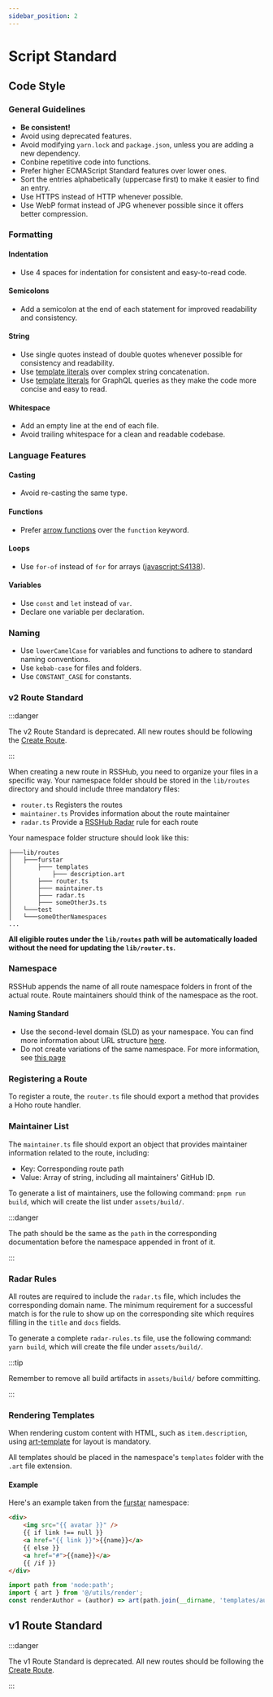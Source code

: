 ```yaml
---
sidebar_position: 2
---
```


# Script Standard

## Code Style

### General Guidelines

-   **Be consistent!**
-   Avoid using deprecated features.
-   Avoid modifying `yarn.lock` and `package.json`, unless you are adding a new dependency.
-   Conbine repetitive code into functions.
-   Prefer higher ECMAScript Standard features over lower ones.
-   Sort the entries alphabetically (uppercase first) to make it easier to find an entry.
-   Use HTTPS instead of HTTP whenever possible.
-   Use WebP format instead of JPG whenever possible since it offers better compression.

### Formatting

#### Indentation

-   Use 4 spaces for indentation for consistent and easy-to-read code.

#### Semicolons

-   Add a semicolon at the end of each statement for improved readability and consistency.

#### String

-   Use single quotes instead of double quotes whenever possible for consistency and readability.
-   Use [template literals](https://developer.mozilla.org/docs/Web/JavaScript/Reference/Template_literals) over complex string concatenation.
-   Use [template literals](https://developer.mozilla.org/docs/Web/JavaScript/Reference/Template_literals) for GraphQL queries as they make the code more concise and easy to read.

#### Whitespace

-   Add an empty line at the end of each file.
-   Avoid trailing whitespace for a clean and readable codebase.

### Language Features

#### Casting

-   Avoid re-casting the same type.

#### Functions

-   Prefer [arrow functions](https://developer.mozilla.org/docs/Web/JavaScript/Reference/Functions/Arrow_functions) over the `function` keyword.

#### Loops

-   Use `for-of` instead of `for` for arrays ([javascript:S4138](https://rules.sonarsource.com/javascript/RSPEC-4138)).

#### Variables

-   Use `const` and `let` instead of `var`.
-   Declare one variable per declaration.

### Naming

-   Use `lowerCamelCase` for variables and functions to adhere to standard naming conventions.
-   Use `kebab-case` for files and folders.
-   Use `CONSTANT_CASE` for constants.

### v2 Route Standard

:::danger

The v2 Route Standard is deprecated. All new routes should be following the [Create Route](/joinus/new-rss/start-code).

:::

When creating a new route in RSSHub, you need to organize your files in a specific way. Your namespace folder should be stored in the `lib/routes` directory and should include three mandatory files:

-   `router.ts` Registers the routes
-   `maintainer.ts` Provides information about the route maintainer
-   `radar.ts` Provide a [RSSHub Radar](https://github.com/DIYgod/RSSHub-Radar) rule for each route

Your namespace folder structure should look like this:

```
├───lib/routes
│   ├───furstar
│       ├─── templates
│           ├─── description.art
│       ├─── router.ts
│       ├─── maintainer.ts
│       ├─── radar.ts
│       ├─── someOtherJs.ts
│   └───test
│   └───someOtherNamespaces
...
```

**All eligible routes under the `lib/routes` path will be automatically loaded without the need for updating the `lib/router.ts`.**

### Namespace

RSSHub appends the name of all route namespace folders in front of the actual route. Route maintainers should think of the namespace as the root.

#### Naming Standard

-   Use the second-level domain (SLD) as your namespace. You can find more information about URL structure [here](/joinus/new-radar#top-level-object-key).
-   Do not create variations of the same namespace. For more information, see [this page](/joinus/new-rss/before-start#create-a-namespace)

### Registering a Route

To register a route, the `router.ts` file should export a method that provides a  Hoho route handler.

### Maintainer List

The `maintainer.ts` file should export an object that provides maintainer information related to the route, including:

-   Key: Corresponding route path
-   Value: Array of string, including all maintainers' GitHub ID.

To generate a list of maintainers, use the following command: `pnpm run build`, which will create the list under `assets/build/`.

:::danger

The path should be the same as the `path` in the corresponding documentation before the namespace appended in front of it.

:::

### Radar Rules

All routes are required to include the `radar.ts` file, which includes the corresponding domain name. The minimum requirement for a successful match is for the rule to show up on the corresponding site which requires filling in the `title` and `docs` fields.

To generate a complete `radar-rules.ts` file, use the following command: `yarn build`, which will create the file under `assets/build/`.

:::tip

Remember to remove all build artifacts in `assets/build/` before committing.

:::

### Rendering Templates

When rendering custom content with HTML, such as `item.description`, using [art-template](https://aui.github.io/art-template/) for layout is mandatory.

All templates should be placed in the namespace's `templates` folder with the `.art` file extension.

#### Example

Here's an example taken from the [furstar](https://github.com/DIYgod/RSSHub/blob/master/lib/routes/furstar) namespace:

```html
<div>
    <img src="{{ avatar }}" />
    {{ if link !== null }}
    <a href="{{ link }}">{{name}}</a>
    {{ else }}
    <a href="#">{{name}}</a>
    {{ /if }}
</div>
```

```js
import path from 'node:path';
import { art } from '@/utils/render';
const renderAuthor = (author) => art(path.join(__dirname, 'templates/author.art'), author);
```

## v1 Route Standard

:::danger

The v1 Route Standard is deprecated. All new routes should be following the [Create Route](/joinus/new-rss/start-code).

:::
